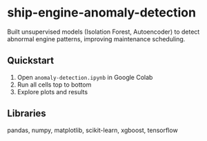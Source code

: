 # ship-engine-anomaly-detection
Built unsupervised models (Isolation Forest, Autoencoder) to detect abnormal engine patterns, improving maintenance scheduling.

## Quickstart
1. Open `anomaly-detection.ipynb` in Google Colab
2. Run all cells top to bottom
3. Explore plots and results

## Libraries
pandas, numpy, matplotlib, scikit-learn, xgboost, tensorflow
